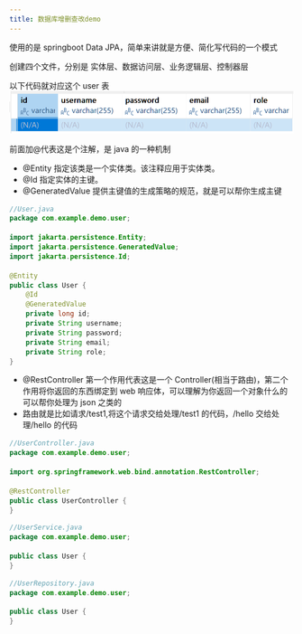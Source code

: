 ```yaml
---
title: 数据库增删查改demo
---
```


使用的是 springboot Data JPA，简单来讲就是方便、简化写代码的一个模式

创建四个文件，分别是
实体层、数据访问层、业务逻辑层、控制器层

以下代码就对应这个 user 表
![](img/屏幕截图%202024-09-24%20164156.png)

前面加@代表这是个注解，是 java 的一种机制

- @Entity 指定该类是一个实体类。该注释应用于实体类。
- @Id 指定实体的主键。
- @GeneratedValue 提供主键值的生成策略的规范，就是可以帮你生成主键

```java
//User.java
package com.example.demo.user;

import jakarta.persistence.Entity;
import jakarta.persistence.GeneratedValue;
import jakarta.persistence.Id;

@Entity
public class User {
    @Id
    @GeneratedValue
    private long id;
    private String username;
    private String password;
    private String email;
    private String role;
}


```

- @RestController 第一个作用代表这是一个 Controller(相当于路由)，第二个作用将你返回的东西绑定到 web 响应体，可以理解为你返回一个对象什么的可以帮你处理为 json 之类的
- 路由就是比如请求/test1,将这个请求交给处理/test1 的代码，/hello 交给处理/hello 的代码

```java
//UserController.java
package com.example.demo.user;

import org.springframework.web.bind.annotation.RestController;

@RestController
public class UserController {
}


```

```java
//UserService.java
package com.example.demo.user;

public class User {
}

```

```java
//UserRepository.java
package com.example.demo.user;

public class User {
}

```
